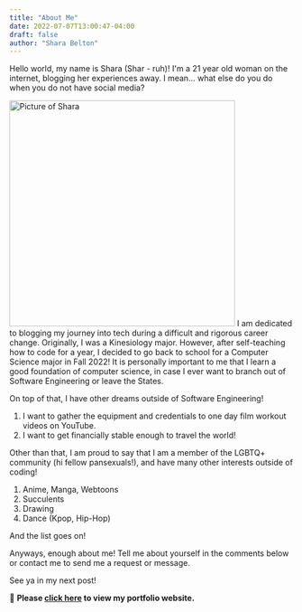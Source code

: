 ```yaml
---
title: "About Me"
date: 2022-07-07T13:00:47-04:00
draft: false
author: "Shara Belton"
---
```

Hello world, my name is Shara (Shar - ruh)! I'm a 21 year old woman on the internet, blogging her experiences away. I mean... what else do you do when you do not have social media?

<img src="Shara-selfie.png" alt="Picture of Shara" width="400" class="author_avatar"/>
I am dedicated to blogging my journey into tech during a  difficult and rigorous career change. Originally, I was a Kinesiology major. However, after self-teaching how to code for a year, I decided to go back to school for a Computer Science major in Fall 2022! It is personally important to me that I learn a good foundation of computer science, in case I ever want to branch out of Software Engineering or leave the States.

On top of that, I have other dreams outside of Software Engineering! 

1. I want to gather the equipment and credentials to one day film workout videos on YouTube. 
2. I want to get financially stable enough to travel the world!

Other than that, I am proud to say that I am a member of the LGBTQ+ community (hi fellow pansexuals!), and have many other interests outside of coding!

1. Anime, Manga, Webtoons
2. Succulents
3. Drawing
4. Dance (Kpop, Hip-Hop)

And the list goes on! 

Anyways, enough about me! Tell me about yourself in the comments below or contact me to send me a request or message.

See ya in my next post!

📒 <b>Please [click here](https://www.shara-desdev.xyz/) to view my portfolio website.</b>
